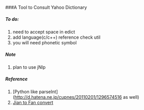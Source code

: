 ###A Tool to Consult Yahoo Dictionary
##### To do:
1. need to accept space in edict
2. add language(c/c++) reference check util
3. you will need phonetic symbol

##### Note
1. plan to use jNlp

##### Reference
1. [Python like parseInt](http://d.hatena.ne.jp/cupnes/20110201/1296574516 as well)
2. [Jian to Fan convert](https://code.google.com/p/python-jianfan/)
